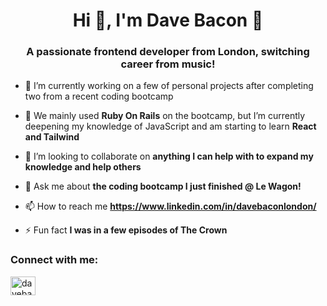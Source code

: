 <h1 align="center">Hi 👋, I'm Dave Bacon 🥓</h1>
<h3 align="center">A passionate frontend developer from London, switching career from music!</h3>

- 🔭 I’m currently working on a few of personal projects after completing two from a recent coding bootcamp

- 🌱 We mainly used **Ruby On Rails** on the bootcamp, but I’m currently deepening my knowledge of JavaScript and am starting to learn **React and Tailwind**

- 👯 I’m looking to collaborate on **anything I can help with to expand my knowledge and help others**

- 💬 Ask me about **the coding bootcamp I just finished @ Le Wagon!**

- 📫 How to reach me **https://www.linkedin.com/in/davebaconlondon/**

- ⚡ Fun fact **I was in a few episodes of The Crown**

<h3 align="left">Connect with me:</h3>
<p align="left">
<a href="https://linkedin.com/in/davebaconlondon" target="blank"><img align="center" src="https://raw.githubusercontent.com/rahuldkjain/github-profile-readme-generator/master/src/images/icons/Social/linked-in-alt.svg" alt="davebaconlondon" height="30" width="40" /></a>
</p>

